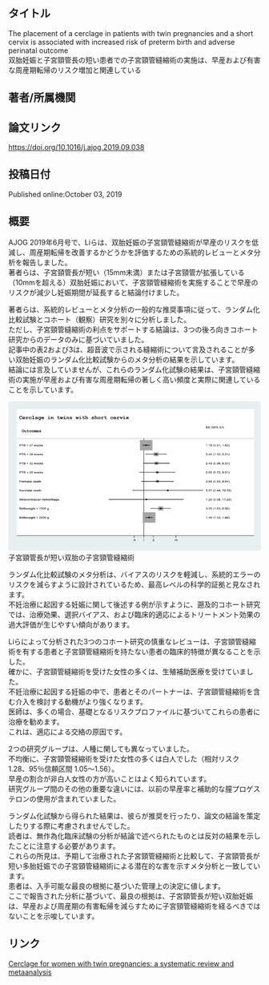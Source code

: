 ## タイトル
The placement of a cerclage in patients with twin pregnancies and a short cervix is associated with increased risk of preterm birth and adverse perinatal outcome  
双胎妊娠と子宮頸管長の短い患者での子宮頸管縫縮術の実施は、早産および有害な周産期転帰のリスク増加と関連している

## 著者/所属機関

## 論文リンク
https://doi.org/10.1016/j.ajog.2019.09.038

## 投稿日付
Published online:October 03, 2019

## 概要
AJOG 2019年6月号で、Liらは、双胎妊娠の子宮頸管縫縮術が早産のリスクを低減し、周産期転帰を改善するかどうかを評価するための系統的レビューとメタ分析を報告しました。  
著者らは、子宮頸管長が短い（15mm未満）または子宮頸管が拡張している（10mmを超える）双胎妊娠において、子宮頸管縫縮術を実施することで早産のリスクが減少し妊娠期間が延長すると結論付けました。  

著者らは、系統的レビューとメタ分析の一般的な推奨事項に従って、ランダム化比較試験とコホート（観察）研究を別々に分析しました。  
ただし、子宮頸管縫縮術の利点をサポートする結論は、3つの後ろ向きコホート研究からのデータのみに基づいていました。  
記事中の表2および3は、超音波で示される縫縮術について言及されることが多い双胎妊娠のランダム化比較試験からのメタ分析の結果を示しています。  
結論には言及していませんが、これらのランダム化試験の結果は、子宮頸管縫縮術の実施が早産および有害な周産期転帰の著しく高い頻度と実際に関連していることを示しています。  

![Figure](placement_fig1.jpg)
子宮頸管長が短い双胎の子宮頸管縫縮術  

ランダム化比較試験のメタ分析は、バイアスのリスクを軽減し、系統的エラーのリスクを減らすように設計されているため、最高レベルの科学的証拠と見なされます。  
不妊治療に起因する妊娠に関して後述する例が示すように、遡及的コホート研究では、治療効果、選択バイアス、および臨床的適応によるトリートメント効果の過大評価が生じやすい傾向があります。  

Liらによって分析された3つのコホート研究の慎重なレビューは、子宮頸管縫縮術を有する患者と子宮頸管縫縮術を持たない患者の臨床的特徴が異なることを示した。  
確かに、子宮頸管縫縮術を受けた女性の多くは、生殖補助医療を受けていました。  
不妊治療に起因する妊娠の中で、患者とそのパートナーは、子宮頸管縫縮術を含む介入を検討する動機がより強くなります。  
医師は、多くの場合、基礎となるリスクプロファイルに基づいてこれらの患者に治療を勧めます。  
これは、適応による交絡の原因です。  

2つの研究グループは、人種に関しても異なっていました。  
不均衡に、子宮頸管縫縮術を受けた女性の多くは白人でした（相対リスク 1.28、95％信頼区間 1.05〜1.56）。  
早産の割合が非白人女性の方が高いことはよく知られています。  
研究グループ間のその他の重要な違いには、以前の早産率と補助的な膣プロゲステロンの使用が含まれていました。  

ランダム化試験から得られた結果は、彼らが推奨を行ったり、論文の結論を策定したりする際に考慮されませんでした。  
読者は、無作為化臨床試験の分析が結論で述べられたものとは反対の結果を示したことに注意する必要があります。  
これらの所見は、予期して治療された子宮頸管縫縮術と比較して、子宮頸管長が短い多胎妊娠での子宮頸管縫縮術による潜在的な害を示すメタ分析と一致しています。  
患者は、入手可能な最良の根拠に基づいた管理上の決定に値します。  
ここで報告された分析に基づいて、最良の根拠は、子宮頸管長が短い双胎妊娠は、早産および周産期の有害転帰を減らすために子宮頸管縫縮術を経るべきではないことを示唆しています。  

## リンク
[Cerclage for women with twin pregnancies: a systematic review and metaanalysis](../Dec2018/Cerclage_for_women.md)
